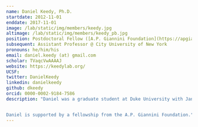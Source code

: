 ```yaml
---
name: Daniel Keedy, Ph.D.
startdate: 2012-11-01
enddate: 2017-11-01
image: /lab/static/img/members/keedy.jpg
altimage: /lab/static/img/members/keedy_pb.jpg
position: Postdoctoral Fellow ([A.P. Giannini Foundation](https://apgianninifoundation.org))
subsequent: Assistant Professor @ City University of New York
pronouns: he/him/his
email: daniel.keedy (at) gmail.com
scholar: TVaqcVwAAAAJ
website: https://keedylab.org/
UCSF:
twitter: DanielKeedy
linkedin: danielkeedy
github: dkeedy
orcid: 0000-0002-9184-7586
description: "Daniel was a graduate student at Duke University with Jane and David Richardson, where he studied protein flexibility in structure validation, prediction, and design. In the Fraser lab, he will develop techniques to build multi-conformer structural models, extract functional cooperative conformational changes, and engineer allosteric/drug-sensitive proteins.


Daniel is supported by a fellowship from the A.P. Giannini Foundation."
---
```

